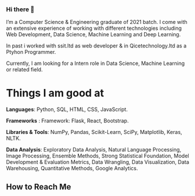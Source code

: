 ### Hi there 👋

<!--
**krunalkharat/krunalkharat** is a ✨ _special_ ✨ repository because its `README.md` (this file) appears on your GitHub profile.

Here are some ideas to get you started:

- 🔭 I’m currently working on
- 🌱 I’m currently learning 
- 👯 I’m looking to collaborate on 
- 🤔 I’m looking for help with 
- 💬 Ask me about
- 📫 How to reach me: 
- 😄 Pronouns:
- ⚡ Fun fact:
-->

I’m a Computer Science & Engineering graduate of 2021 batch. I come with an extensive experience of working with different technologies including Web Development, Data Science, Machine Learning and Deep Learning.

In past i worked with ssit.ltd as web developer & in Qicetechnology.ltd as a Ptyhon Programmer.

Currently, I am looking for a Intern role in Data Science, Machine Learning or related field.

<h1>Things I am good at</h1>

<b>Languages</b>:  Python, SQL, HTML, CSS, JavaScript.

<b>Frameworks</b> : Framework: Flask, React, Bootstrap.

<b>Libraries & Tools</b>: NumPy, Pandas, Scikit-Learn, SciPy, Matplotlib, Keras, NLTK.

<b>Data Analysis</b>: Exploratory Data Analysis, Natural Language Processing, Image Processing, Ensemble Methods, Strong Statistical Foundation, Model Development & Evaluation Metrics, Data Wrangling, Data Visualization, Data Warehousing, Quantitative Methods, Google Analytics.

<h2>How to Reach Me</h2>
